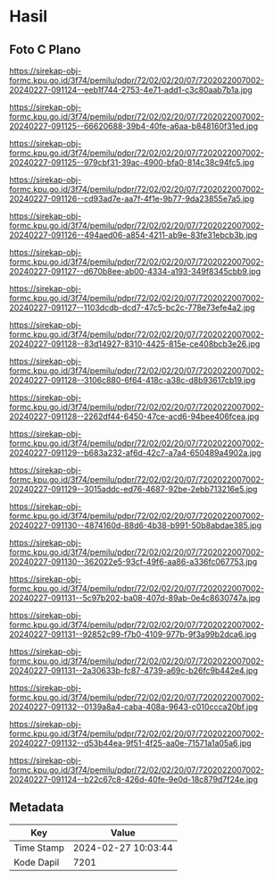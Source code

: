 # Hasil

## Foto C Plano

https://sirekap-obj-formc.kpu.go.id/3f74/pemilu/pdpr/72/02/02/20/07/7202022007002-20240227-091124--eeb1f744-2753-4e71-add1-c3c80aab7b1a.jpg

https://sirekap-obj-formc.kpu.go.id/3f74/pemilu/pdpr/72/02/02/20/07/7202022007002-20240227-091125--66620688-39b4-40fe-a6aa-b848160f31ed.jpg

https://sirekap-obj-formc.kpu.go.id/3f74/pemilu/pdpr/72/02/02/20/07/7202022007002-20240227-091125--979cbf31-39ac-4900-bfa0-814c38c94fc5.jpg

https://sirekap-obj-formc.kpu.go.id/3f74/pemilu/pdpr/72/02/02/20/07/7202022007002-20240227-091126--cd93ad7e-aa7f-4f1e-9b77-9da23855e7a5.jpg

https://sirekap-obj-formc.kpu.go.id/3f74/pemilu/pdpr/72/02/02/20/07/7202022007002-20240227-091126--494aed06-a854-4211-ab9e-83fe31ebcb3b.jpg

https://sirekap-obj-formc.kpu.go.id/3f74/pemilu/pdpr/72/02/02/20/07/7202022007002-20240227-091127--d670b8ee-ab00-4334-a193-349f8345cbb9.jpg

https://sirekap-obj-formc.kpu.go.id/3f74/pemilu/pdpr/72/02/02/20/07/7202022007002-20240227-091127--1103dcdb-dcd7-47c5-bc2c-778e73efe4a2.jpg

https://sirekap-obj-formc.kpu.go.id/3f74/pemilu/pdpr/72/02/02/20/07/7202022007002-20240227-091128--83d14927-8310-4425-815e-ce408bcb3e26.jpg

https://sirekap-obj-formc.kpu.go.id/3f74/pemilu/pdpr/72/02/02/20/07/7202022007002-20240227-091128--3106c880-6f64-418c-a38c-d8b93617cb19.jpg

https://sirekap-obj-formc.kpu.go.id/3f74/pemilu/pdpr/72/02/02/20/07/7202022007002-20240227-091128--2262df44-6450-47ce-acd6-94bee406fcea.jpg

https://sirekap-obj-formc.kpu.go.id/3f74/pemilu/pdpr/72/02/02/20/07/7202022007002-20240227-091129--b683a232-af6d-42c7-a7a4-650489a4902a.jpg

https://sirekap-obj-formc.kpu.go.id/3f74/pemilu/pdpr/72/02/02/20/07/7202022007002-20240227-091129--3015addc-ed76-4687-92be-2ebb713216e5.jpg

https://sirekap-obj-formc.kpu.go.id/3f74/pemilu/pdpr/72/02/02/20/07/7202022007002-20240227-091130--4874160d-88d6-4b38-b991-50b8abdae385.jpg

https://sirekap-obj-formc.kpu.go.id/3f74/pemilu/pdpr/72/02/02/20/07/7202022007002-20240227-091130--362022e5-93cf-49f6-aa86-a336fc067753.jpg

https://sirekap-obj-formc.kpu.go.id/3f74/pemilu/pdpr/72/02/02/20/07/7202022007002-20240227-091131--5c97b202-ba08-407d-89ab-0e4c8630747a.jpg

https://sirekap-obj-formc.kpu.go.id/3f74/pemilu/pdpr/72/02/02/20/07/7202022007002-20240227-091131--92852c99-f7b0-4109-977b-9f3a99b2dca6.jpg

https://sirekap-obj-formc.kpu.go.id/3f74/pemilu/pdpr/72/02/02/20/07/7202022007002-20240227-091131--2a30633b-fc87-4739-a69c-b26fc9b442e4.jpg

https://sirekap-obj-formc.kpu.go.id/3f74/pemilu/pdpr/72/02/02/20/07/7202022007002-20240227-091132--0139a8a4-caba-408a-9643-c010ccca20bf.jpg

https://sirekap-obj-formc.kpu.go.id/3f74/pemilu/pdpr/72/02/02/20/07/7202022007002-20240227-091132--d53b44ea-9f51-4f25-aa0e-71571a1a05a6.jpg

https://sirekap-obj-formc.kpu.go.id/3f74/pemilu/pdpr/72/02/02/20/07/7202022007002-20240227-091124--b22c67c8-426d-40fe-9e0d-18c879d7f24e.jpg


## Metadata

| Key        | Value               |
| ---------- | ------------------- |
| Time Stamp | 2024-02-27 10:03:44 |
| Kode Dapil | 7201                |



